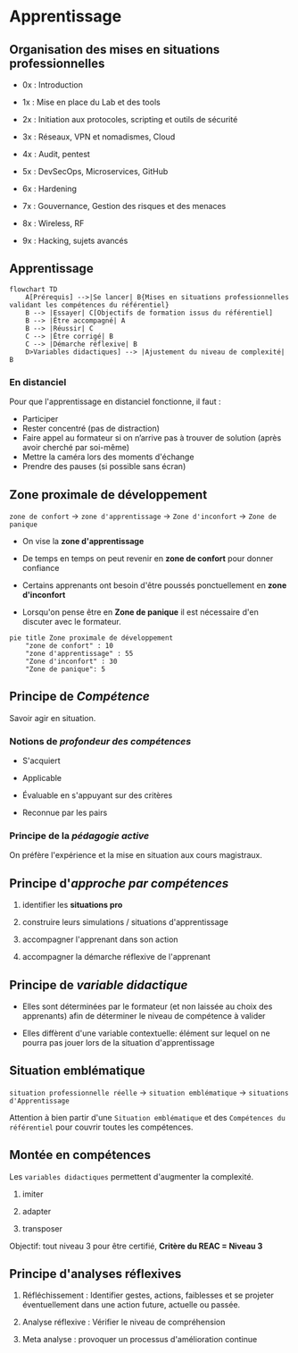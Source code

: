 # Apprentissage

## Organisation des mises en situations professionnelles

* 0x : Introduction

* 1x : Mise en place du Lab et des tools

* 2x : Initiation aux protocoles, scripting et outils de sécurité

* 3x : Réseaux, VPN et nomadismes, Cloud

* 4x : Audit, pentest

* 5x : DevSecOps, Microservices, GitHub

* 6x : Hardening

* 7x : Gouvernance, Gestion des risques et des menaces

* 8x : Wireless, RF

* 9x : Hacking, sujets avancés


## Apprentissage

```mermaid
flowchart TD
    A[Prérequis] -->|Se lancer| B{Mises en situations professionnelles validant les compétences du référentiel}
    B --> |Essayer| C[Objectifs de formation issus du référentiel]
    B --> |Être accompagné| A
    B --> |Réussir| C
    C --> |Être corrigé| B
    C --> |Démarche réflexive| B
    D>Variables didactiques] --> |Ajustement du niveau de complexité| B
```

### En distanciel

Pour que l'apprentissage en distanciel fonctionne, il faut : 

* Participer
* Rester concentré (pas de distraction)
* Faire appel au formateur si on n’arrive pas à trouver de solution (après avoir cherché par soi-même)
* Mettre la caméra lors des moments d'échange
* Prendre des pauses (si possible sans écran)


## Zone proximale de développement

`zone de confort` -> `zone d'apprentissage` -> `Zone d'inconfort` -> `Zone de panique`

* On vise la **zone d'apprentissage**

* De temps en temps on peut revenir en **zone de confort** pour donner confiance

* Certains apprenants ont besoin d'être poussés ponctuellement en **zone d'inconfort**

* Lorsqu'on pense être en **Zone de panique** il est nécessaire d'en discuter avec le formateur.

```mermaid
pie title Zone proximale de développement
    "zone de confort" : 10
    "zone d'apprentissage" : 55
    "Zone d'inconfort" : 30
    "Zone de panique": 5
```

## Principe de *Compétence*

Savoir agir en situation.

### Notions de *profondeur des compétences*

* S'acquiert

* Applicable

* Évaluable en s'appuyant sur des critères

* Reconnue par les pairs

### Principe de la *pédagogie active*

On préfère l'expérience et la mise en situation aux cours magistraux.

## Principe d'*approche par compétences*

1. identifier les **situations pro**

2. construire leurs simulations / situations d'apprentissage

3. accompagner l'apprenant dans son action

4. accompagner la démarche réflexive de l'apprenant


## Principe de *variable didactique*

* Elles sont déterminées par le formateur (et non laissée au choix des apprenants) afin de déterminer le niveau de compétence à valider

* Elles diffèrent d'une variable contextuelle: élément sur lequel on ne pourra pas jouer lors de la situation d'apprentissage

## Situation emblématique

`situation professionnelle réelle` -> `situation emblématique` -> `situations d'Apprentissage`

Attention à bien partir d'une `Situation emblématique` et des `Compétences du référentiel` pour couvrir toutes les compétences.

## Montée en compétences

Les `variables didactiques` permettent d'augmenter la complexité.

1. imiter

2. adapter

3. transposer

Objectif: tout niveau 3 pour être certifié, **Critère du REAC = Niveau 3**


## Principe d'analyses réflexives

1. Réfléchissement : Identifier gestes, actions, faiblesses et se projeter éventuellement dans une action future, actuelle ou passée.

2. Analyse réflexive : Vérifier le niveau de compréhension

3. Meta analyse : provoquer un processus d'amélioration continue 

